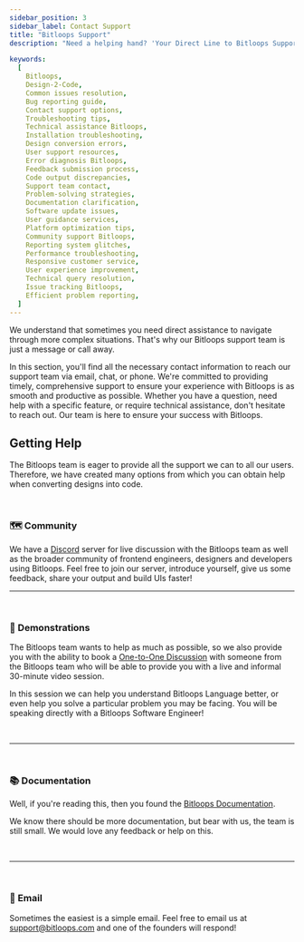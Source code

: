 ```yaml
---
sidebar_position: 3
sidebar_label: Contact Support
title: "Bitloops Support"
description: "Need a helping hand? 'Your Direct Line to Bitloops Support' connects you with our dedicated team, ready to assist you with any inquiries or challenges you might face. Whether you need guidance through a complex scenario, assistance with advanced features, or help troubleshooting an issue, our support team is here for you. Learn how to reach out via email, chat, or phone, ensuring you receive timely and effective assistance."

keywords:
  [
    Bitloops, 
    Design-2-Code,
    Common issues resolution,
    Bug reporting guide,
    Contact support options,
    Troubleshooting tips,
    Technical assistance Bitloops,
    Installation troubleshooting,
    Design conversion errors,
    User support resources,
    Error diagnosis Bitloops,
    Feedback submission process,
    Code output discrepancies,
    Support team contact,
    Problem-solving strategies,
    Documentation clarification,
    Software update issues,
    User guidance services,
    Platform optimization tips,
    Community support Bitloops,
    Reporting system glitches,
    Performance troubleshooting,
    Responsive customer service,
    User experience improvement,
    Technical query resolution,
    Issue tracking Bitloops,
    Efficient problem reporting,
  ]
---
```


We understand that sometimes you need direct assistance to navigate through more complex situations. That's why our Bitloops support team is just a message or call away. 

In this section, you'll find all the necessary contact information to reach our support team via email, chat, or phone. We're committed to providing timely, comprehensive support to ensure your experience with Bitloops is as smooth and productive as possible. Whether you have a question, need help with a specific feature, or require technical assistance, don't hesitate to reach out. Our team is here to ensure your success with Bitloops.

## Getting Help

The Bitloops team is eager to provide all the support we can to all our users. Therefore, we have created many options from which you can obtain help when converting designs into code.

&nbsp; 
&nbsp; 

### 🗺 Community

We have a [Discord](https://discord.gg/vj8EdZx8gK) server for live discussion with the Bitloops team as well as the broader community of frontend engineers, designers and developers using Bitloops. Feel free to join our server, introduce yourself, give us some feedback, share your output and build UIs faster!

___

&nbsp; 

### 📯 Demonstrations

The Bitloops team wants to help as much as possible, so we also provide you with the ability to book a [One-to-One Discussion](https://calendly.com/bitloops/30min?month=2022-11) with someone from the Bitloops team who will be able to provide you with a live and informal 30-minute video session. 

In this session we can help you understand Bitloops Language better, or even help you solve a particular problem you may be facing. You will be speaking directly with a Bitloops Software Engineer! 

&nbsp; 
&nbsp; 
___

&nbsp; 

### 📚 Documentation

Well, if you're reading this, then you found the [Bitloops Documentation](https://bitloops.com/docs/design-2-code/category/getting-started). 

We know there should be more documentation, but bear with us, the team is still small. We would love any feedback or help on this. 

&nbsp; 
&nbsp; 
___

&nbsp; 

### 📧 Email

Sometimes the easiest is a simple email. Feel free to email us at [support@bitloops.com](mailto:support@bitloops.com) and one of the founders will respond!


